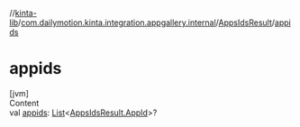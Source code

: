 //[kinta-lib](../../../index.md)/[com.dailymotion.kinta.integration.appgallery.internal](../index.md)/[AppsIdsResult](index.md)/[appids](appids.md)



# appids  
[jvm]  
Content  
val [appids](appids.md): [List](https://kotlinlang.org/api/latest/jvm/stdlib/kotlin.collections/-list/index.html)<[AppsIdsResult.AppId](-app-id/index.md)>?  



